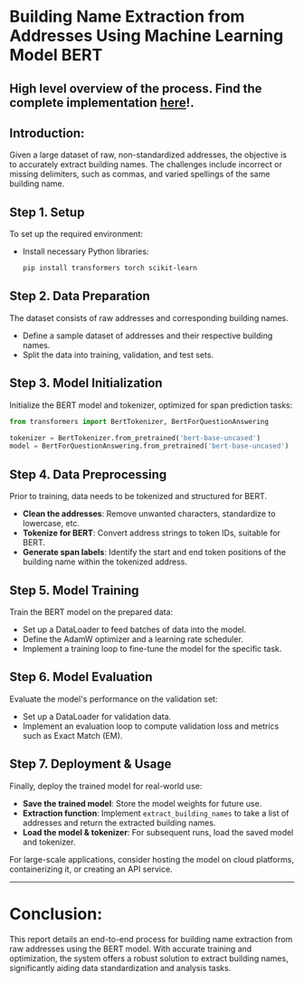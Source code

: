 # **Building Name Extraction from Addresses Using Machine Learning Model BERT**

## High level overview of the process. Find the complete implementation [here](https://github.com/haider-06418/Data-Preprocessor/blob/main/BERT_ML_model.ipynb)!.

## **Introduction:**
Given a large dataset of raw, non-standardized addresses, the objective is to accurately extract building names. The challenges include incorrect or missing delimiters, such as commas, and varied spellings of the same building name.

## **Step 1. Setup**
To set up the required environment:

- Install necessary Python libraries:
  ```bash
  pip install transformers torch scikit-learn
  ```

## **Step 2. Data Preparation**
The dataset consists of raw addresses and corresponding building names.

- Define a sample dataset of addresses and their respective building names.
- Split the data into training, validation, and test sets.

## **Step 3. Model Initialization**
Initialize the BERT model and tokenizer, optimized for span prediction tasks:

```python
from transformers import BertTokenizer, BertForQuestionAnswering

tokenizer = BertTokenizer.from_pretrained('bert-base-uncased')
model = BertForQuestionAnswering.from_pretrained('bert-base-uncased')
```

## **Step 4. Data Preprocessing**
Prior to training, data needs to be tokenized and structured for BERT.

- **Clean the addresses**: Remove unwanted characters, standardize to lowercase, etc.
- **Tokenize for BERT**: Convert address strings to token IDs, suitable for BERT.
- **Generate span labels**: Identify the start and end token positions of the building name within the tokenized address.

## **Step 5. Model Training**
Train the BERT model on the prepared data:

- Set up a DataLoader to feed batches of data into the model.
- Define the AdamW optimizer and a learning rate scheduler.
- Implement a training loop to fine-tune the model for the specific task.

## **Step 6. Model Evaluation**
Evaluate the model's performance on the validation set:

- Set up a DataLoader for validation data.
- Implement an evaluation loop to compute validation loss and metrics such as Exact Match (EM).

## **Step 7. Deployment & Usage**
Finally, deploy the trained model for real-world use:

- **Save the trained model**: Store the model weights for future use.
- **Extraction function**: Implement `extract_building_names` to take a list of addresses and return the extracted building names.
- **Load the model & tokenizer**: For subsequent runs, load the saved model and tokenizer.
  
For large-scale applications, consider hosting the model on cloud platforms, containerizing it, or creating an API service.

---

# **Conclusion**:
This report details an end-to-end process for building name extraction from raw addresses using the BERT model. With accurate training and optimization, the system offers a robust solution to extract building names, significantly aiding data standardization and analysis tasks.